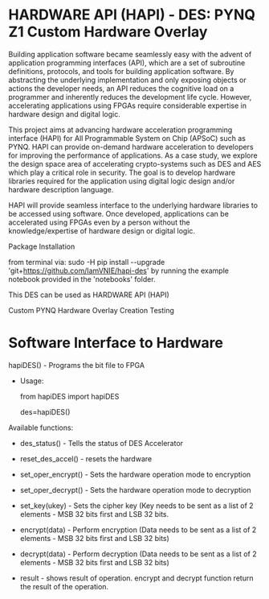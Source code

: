 # HARDWARE API (HAPI) - DES: PYNQ Z1 Custom Hardware Overlay

Building application software became seamlessly easy with the advent of application programming interfaces (API), which are a set of subroutine definitions, protocols, and tools for building application software. By abstracting the underlying implementation and only exposing objects or actions the developer needs, an API reduces the cognitive load on a programmer and inherently reduces the development life cycle. However, accelerating applications using FPGAs require considerable expertise in hardware design and digital logic.

This project aims at advancing hardware acceleration programming interface (HAPI) for All Programmable System on Chip (APSoC) such as PYNQ. HAPI can provide on-demand hardware acceleration to developers for improving the performance of applications. As a case study, we explore the design space area of accelerating crypto-systems such as DES and AES which play a critical role in security. The goal is to develop hardware libraries required for the application using digital logic design and/or hardware description language.

HAPI will provide seamless interface to the underlying hardware libraries to be accessed using software. Once developed, applications can be accelerated using FPGAs even by a person without the knowledge/expertise of hardware design or digital logic. 

Package Installation

from terminal via: sudo -H pip install --upgrade 'git+https://github.com/IamVNIE/hapi-des'
by running the example notebook provided in the 'notebooks' folder.

This DES can be used as HARDWARE API (HAPI)

Custom PYNQ Hardware Overlay Creation Testing  

# Software Interface to Hardware

hapiDES() - Programs the bit file to FPGA
 - Usage: 
 
	from hapiDES import hapiDES
	
	des=hapiDES()

Available functions:

 - des_status() - Tells the status of DES Accelerator

 - reset_des_accel() - resets the hardware

 - set_oper_encrypt() - Sets the hardware operation mode to encryption

 - set_oper_decrypt() - Sets the hardware operation mode to decryption

 - set_key(ukey) - Sets the cipher key (Key needs to be sent as a list of 2 elements - MSB 32 bits first and LSB 32 bits.

 - encrypt(data) - Perform encryption (Data needs to be sent as a list of 2 elements - MSB 32 bits first and LSB 32 bits)

 - decrypt(data) - Perform decryption (Data needs to be sent as a list of 2 elements - MSB 32 bits first and LSB 32 bits)

 - result - shows result of operation. encrypt and decrypt function return the result of the operation.

